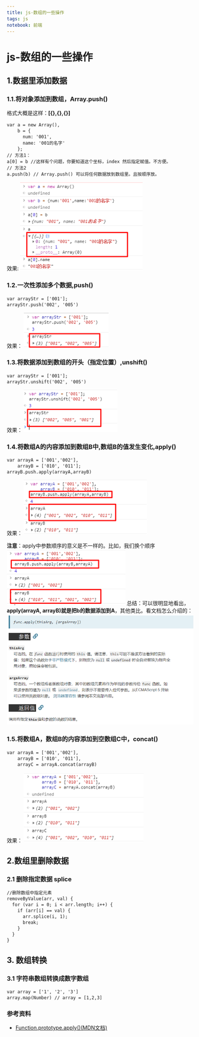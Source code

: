 ```yaml
---
title: js-数组的一些操作
tags: js
notebook: 前端
---
```

# js-数组的一些操作
## 1.数据里添加数据
### 1.1.将对象添加到数组，Array.push()
格式大概是这样：**[{},{},{}]**
```
var a = new Array(),
    b = {
      num: '001',
      name: '001的名字'
    };
// 方法1：
a[0] = b //这样有个问题，你要知道这个坐标，index 然后指定赋值。不方便。
// 方法2
a.push(b) // Array.push() 可以将任何数据放到数组里。且按顺序放。
```
效果:
![](https://raw.githubusercontent.com/heihuahe/myGallery/master/noteImage/20190829170256.png)

### 1.2.一次性添加多个数据,push()
```
var arrayStr = ['001'];
arrayStr.push('002', '005')
```
效果：
![](https://raw.githubusercontent.com/heihuahe/myGallery/master/noteImage/20190829173443.png)
### 1.3.将数据添加到数组的开头（指定位置）,unshift()
```
var arrayStr = ['001'];
arrayStr.unshift('002', '005')
```
效果：
![](https://raw.githubusercontent.com/heihuahe/myGallery/master/noteImage/20190829173533.png)

### 1.4.将数组A的内容添加到数组B中,数组B的值发生变化,apply()
```
var arrayA = ['001','002'],
    arrayB = ['010', '011'];
arrayB.push.apply(arrayA,arrayB)
```
效果：
![](https://raw.githubusercontent.com/heihuahe/myGallery/master/noteImage/20190829173644.png)

**注意**：apply中参数顺序的意义是不一样的。比如，我们换个顺序
![](https://raw.githubusercontent.com/heihuahe/myGallery/master/noteImage/20190829173748.png)
总结：可以很明显地看出，**apply(arrayA, arrayB)就是把b的数据添加到A**，其他类比。看文档怎么介绍的：
![](https://raw.githubusercontent.com/heihuahe/myGallery/master/noteImage/20190829174520.png)
### 1.5.将数组A，数组B的内容添加到空数组C中，concat()
```
var arrayA = ['001','002'],
    arrayB = ['010', '011'],
    arrayC = arrayA.concat(arrayB)
```
效果：
![](https://raw.githubusercontent.com/heihuahe/myGallery/master/noteImage/20190829173828.png)

## 2.数组里删除数据
### 2.1 删除指定数据 splice
```
//删除数组中指定元素
removeByValue(arr, val) {
  for (var i = 0; i < arr.length; i++) {
    if (arr[i] == val) {
      arr.splice(i, 1);
      break;
    }
  }
}
```

## 3. 数组转换
### 3.1 字符串数组转换成数字数组
```
var array = ['1', '2', '3']
array.map(Number) // array = [1,2,3]
```

### 参考资料
- [Function.prototype.apply()(MDN文档)](https://developer.mozilla.org/zh-CN/docs/Web/JavaScript/Reference/Global_Objects/Function/apply)